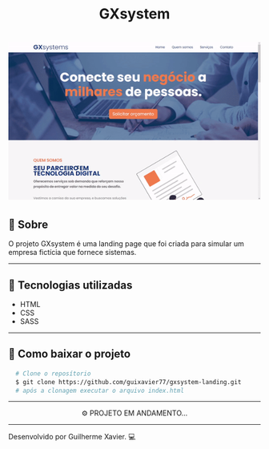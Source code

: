 <h1 align="center">
  GXsystem
</h1>
<h1>
  <img src="img/readme/preview.gif">
</h1>

## 📑 Sobre

O projeto GXsystem é uma landing page que foi criada para simular um empresa fictícia que fornece sistemas.

---

## 🚀 Tecnologias utilizadas

- HTML
- CSS
- SASS

---

## 📁 Como baixar o projeto

```bash
  # Clone o reposítorio
  $ git clone https://github.com/guixavier77/gxsystem-landing.git
  # após a clonagem executar o arquivo index.html
```

---

<center>⚙ PROJETO EM ANDAMENTO...</center>

---

Desenvolvido por Guilherme Xavier. 💻
